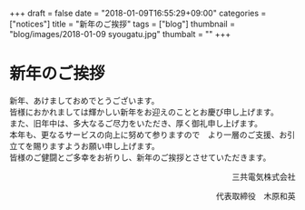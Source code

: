 +++
draft = false
date = "2018-01-09T16:55:29+09:00"
categories = ["notices"]
title = "新年のご挨拶"
tags = ["blog"]
thumbnail = "blog/images/2018-01-09 syougatu.jpg"
thumbalt = ""
+++
# 新年のご挨拶


<p>新年、あけましておめでとうございます。 <br>
  皆様におかれましては輝かしい新年をお迎えのこととお慶び申し上げます。 <br>
  また、旧年中は、多大なるご尽力をいただき、厚く御礼申し上げます。 <br>
本年も、更なるサービスの向上に努めて参りますので　より一層のご支援、お引立てを賜りますようお願い申し上げます。 <br>
  皆様のご健闘とご多幸をお祈りし、新年のご挨拶とさせていただきます。  </p>
  <p align="right">三共電気株式会社</p>
  <p align="right">代表取締役　木原和英 </p>





